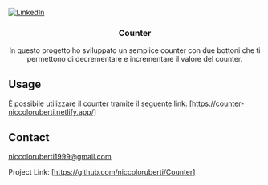 
[![LinkedIn](https://www.google.com/url?sa=i&url=https%3A%2F%2Fit.freepik.com%2Ffoto-vettori-gratuito%2Flinkedin-logo&psig=AOvVaw2BKYFn2dSrBUo-xTHZdWmi&ust=1697710121327000&source=images&cd=vfe&ved=0CBEQjRxqFwoTCICjwJit_4EDFQAAAAAdAAAAABAJ)](https://www.linkedin.com/in/niccoló-ruberti-637b56290/)


<h3 align="center">Counter</h3>

  <p align="center">
    In questo progetto ho sviluppato un semplice counter con due bottoni che ti permettono di decrementare e incrementare il valore del counter.
  </p>

<!-- USAGE EXAMPLES -->
## Usage

È possibile utilizzare il counter tramite il seguente link: [https://counter-niccoloruberti.netlify.app/]

<!-- CONTACT -->
## Contact

niccoloruberti1999@gmail.com

Project Link: [https://github.com/niccoloruberti/Counter]